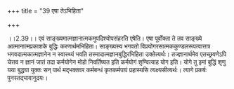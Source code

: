 +++
title = "39 एषा तेऽभिहिता"

+++
  
  
।।2.39।। एवं साङ्ख्यमात्मज्ञानात्मकमुपदिश्योपसंहरति एषेति। एषा पूर्वोक्ता
ते तव साङ्ख्ये आत्मानात्मप्रकाशके बुद्धिः करणार्थमभिहिता। साङ्ख्यस्य
भगवतो विप्रयोगरसात्मककुण्डलरूपत्वात्तत्र भगवदात्मकात्मज्ञानेन न
स्वास्थ्यं भवति तस्मादात्मज्ञानबुद्धिरभिहिता उक्तेत्यर्थः।
तज्ज्ञानार्थमेव एतच्छ्रवणेऽपि चेत्तव न ज्ञानं जातं तदा कर्मयोगेन मोहो
निवर्तिष्यत इति कर्मयोगं शृण्वित्याह योग इति। योगे तु इमां बुद्धिं शृणु
यया बुद्ध्या युक्तः सन् पार्थ मद्भक्तवर कर्मबन्धं कृतकर्मपापं प्रहास्यसि
त्यक्ष्यसीत्यर्थः। त्यागे प्रकर्षः पुनस्तद्भावानुदयः।  
  
  
  
